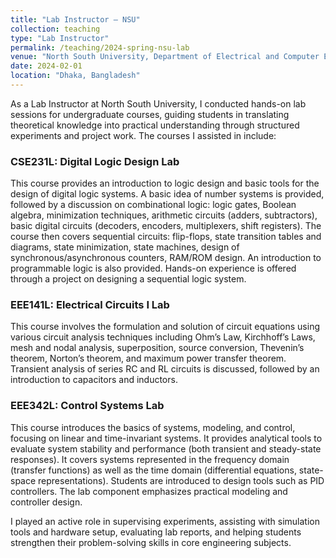 ```yaml
---
title: "Lab Instructor – NSU"
collection: teaching
type: "Lab Instructor"
permalink: /teaching/2024-spring-nsu-lab
venue: "North South University, Department of Electrical and Computer Engineering"
date: 2024-02-01
location: "Dhaka, Bangladesh"
---
```


As a Lab Instructor at North South University, I conducted hands-on lab sessions for undergraduate courses, guiding students in translating theoretical knowledge into practical understanding through structured experiments and project work. The courses I assisted in include:

### CSE231L: Digital Logic Design Lab  
This course provides an introduction to logic design and basic tools for the design of digital logic systems. A basic idea of number systems is provided, followed by a discussion on combinational logic: logic gates, Boolean algebra, minimization techniques, arithmetic circuits (adders, subtractors), basic digital circuits (decoders, encoders, multiplexers, shift registers). The course then covers sequential circuits: flip-flops, state transition tables and diagrams, state minimization, state machines, design of synchronous/asynchronous counters, RAM/ROM design. An introduction to programmable logic is also provided. Hands-on experience is offered through a project on designing a sequential logic system. 

### EEE141L: Electrical Circuits I Lab  
This course involves the formulation and solution of circuit equations using various circuit analysis techniques including Ohm’s Law, Kirchhoff’s Laws, mesh and nodal analysis, superposition, source conversion, Thevenin’s theorem, Norton’s theorem, and maximum power transfer theorem. Transient analysis of series RC and RL circuits is discussed, followed by an introduction to capacitors and inductors. 

### EEE342L: Control Systems Lab  
This course introduces the basics of systems, modeling, and control, focusing on linear and time-invariant systems. It provides analytical tools to evaluate system stability and performance (both transient and steady-state responses). It covers systems represented in the frequency domain (transfer functions) as well as the time domain (differential equations, state-space representations). Students are introduced to design tools such as PID controllers. The lab component emphasizes practical modeling and controller design.

I played an active role in supervising experiments, assisting with simulation tools and hardware setup, evaluating lab reports, and helping students strengthen their problem-solving skills in core engineering subjects.
